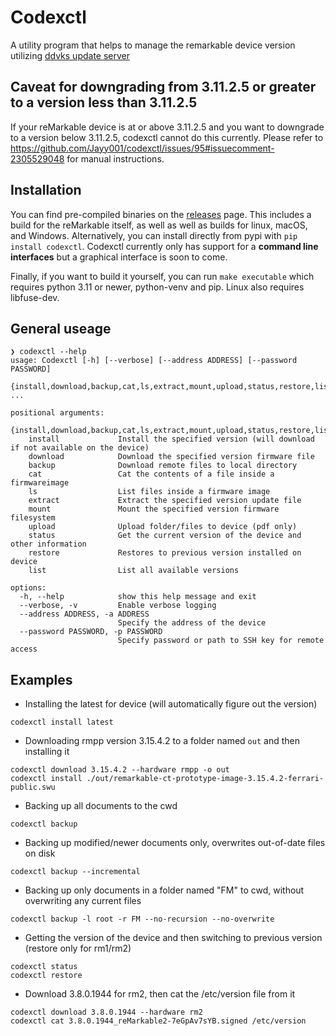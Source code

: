 

# Codexctl
A utility program that helps to manage the remarkable device version utilizing [ddvks update server](https://github.com/ddvk/remarkable-update) 

## Caveat for downgrading from 3.11.2.5 or greater to a version less than 3.11.2.5

If your reMarkable device is at or above 3.11.2.5 and you want to downgrade to a version below 3.11.2.5, codexctl cannot do this currently. Please refer to https://github.com/Jayy001/codexctl/issues/95#issuecomment-2305529048 for manual instructions.

## Installation

You can find pre-compiled binaries on the [releases](https://github.com/Jayy001/codexctl/releases/) page. This includes a build for the reMarkable itself, as well as well as builds for linux, macOS, and Windows. Alternatively, you can install directly from pypi with `pip install codexctl`. Codexctl currently only has support for a **command line interfaces** but a graphical interface is soon to come.

Finally, if you want to build it yourself, you can run `make executable` which requires python 3.11 or newer, python-venv and pip. Linux also requires libfuse-dev.

## General useage

```
❯ codexctl --help
usage: Codexctl [-h] [--verbose] [--address ADDRESS] [--password PASSWORD]
                {install,download,backup,cat,ls,extract,mount,upload,status,restore,list} ...

positional arguments:
  {install,download,backup,cat,ls,extract,mount,upload,status,restore,list}
    install             Install the specified version (will download if not available on the device)
    download            Download the specified version firmware file
    backup              Download remote files to local directory
    cat                 Cat the contents of a file inside a firmwareimage
    ls                  List files inside a firmware image
    extract             Extract the specified version update file
    mount               Mount the specified version firmware filesystem
    upload              Upload folder/files to device (pdf only)
    status              Get the current version of the device and other information
    restore             Restores to previous version installed on device
    list                List all available versions

options:
  -h, --help            show this help message and exit
  --verbose, -v         Enable verbose logging
  --address ADDRESS, -a ADDRESS
                        Specify the address of the device
  --password PASSWORD, -p PASSWORD
                        Specify password or path to SSH key for remote access
```

## Examples
- Installing the latest for device (will automatically figure out the version)
```
codexctl install latest
```
- Downloading rmpp version 3.15.4.2 to a folder named `out` and then installing it
```
codexctl download 3.15.4.2 --hardware rmpp -o out
codexctl install ./out/remarkable-ct-prototype-image-3.15.4.2-ferrari-public.swu
```
- Backing up all documents to the cwd
```
codexctl backup 
```
- Backing up modified/newer documents only, overwrites out-of-date files on disk
```
codexctl backup --incremental
```
- Backing up only documents in a folder named "FM" to cwd, without overwriting any current files
```
codexctl backup -l root -r FM --no-recursion --no-overwrite
```
- Getting the version of the device and then switching to previous version (restore only for rm1/rm2)
```
codexctl status
codexctl restore
```
- Download 3.8.0.1944 for rm2, then cat the /etc/version file from it
```
codexctl download 3.8.0.1944 --hardware rm2
codexctl cat 3.8.0.1944_reMarkable2-7eGpAv7sYB.signed /etc/version
```
